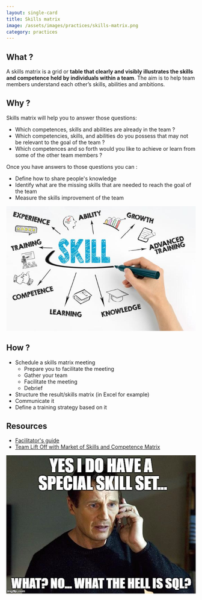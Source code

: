 ```yaml
---
layout: single-card
title: Skills matrix
image: /assets/images/practices/skills-matrix.png
category: practices
---
```



## What ?
A skills matrix is a grid or **table that clearly and visibly illustrates the skills and competence held by individuals within a team**.
The aim is to help team members understand each other’s skills, abilities and ambitions.

## Why ?
Skills matrix will help you to answer those questions:  
* Which competences, skills and abilities are already in the team ?
* Which competencies, skills, and abilities do you possess that may not be relevant to the goal of the team ?
* Which competences and so forth would you like to achieve or learn from some of the other team members ?

Once you have answers to those questions you can :
* Define how to share people's knowledge
* Identify what are the missing skills that are needed to reach the goal of the team
* Measure the skills improvement of the team

![Skills matrix](/assets/images/skills-matrix1.jpg)

## How ?
* Schedule a skills matrix meeting
    * Prepare you to facilitate the meeting
    * Gather your team
    * Facilitate the meeting
    * Debrief
* Structure the result/skills matrix (in Excel for example)
* Communicate it
* Define a training strategy based on it

## Resources
* [Facilitator's guide](https://medium.com/practicalscrum/market-of-skills-634a6ebf3363)
* [Team Lift Off with Market of Skills and Competence Matrix](https://blog.crisp.se/2012/11/06/anderslaestadius/team-liftoff-with-market-of-skills-and-competence-matrix)

![Skills matrix](/assets/images/skills-matrix2.jpg)
